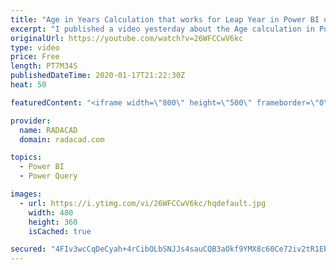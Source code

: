 ```yaml
---
title: "Age in Years Calculation that works for Leap Year in Power BI using Power Query"
excerpt: "I published a video yesterday about the Age calculation in Power Query, and how easy it is to calculate things. I mentioned in the blog that it won't be precisely correct for scenarios that include leap years. However, I got some concerns that people are not still using it because they think this is"
originalUrl: https://youtube.com/watch?v=26WFCCwV6kc
type: video
price: Free
length: PT7M34S
publishedDateTime: 2020-01-17T21:22:30Z
heat: 50

featuredContent: "<iframe width=\"800\" height=\"500\" frameborder=\"0\" src=\"https://www.youtube.com/embed/26WFCCwV6kc\" allow=\"accelerometer; autoplay; encrypted-media; gyroscope; picture-in-picture\" allowfullscreen></iframe>"

provider:
  name: RADACAD
  domain: radacad.com

topics:
  - Power BI
  - Power Query

images:
  - url: https://i.ytimg.com/vi/26WFCCwV6kc/hqdefault.jpg
    width: 480
    height: 360
    isCached: true

secured: "4FIv3wcCqDeCyah+4rCibOLbSNJJs4sauCQB3aOkf9YMX8c60Ce72iv2tR1EbZCdxnJlwiaxBN7RgC4PZBMc+3llXxj8n0YlbeBPRQFcgm27ZKiaCUpxlo6qgLPpXzCvaNjLu7nrlu96WyQhVv34rJgcq6k8h1ZwLCC9gWwcIMNC7L+50XPpH4nInw1kLekZPf782a0soHFCW4Js6eefuabes67zZf6JUdGRTrUtCbDHbcf/wSUkn57sitEX+uYWaLKwrDbct9uTkoGLSuPxNDy7rurnKELSvwCJ/Rx5QNDWjPVjrAcGH+PzawBidBbELvnrERwy321PDOFUFSroywOunV9uaOfL0NPtdfqOFOCUSYUNIdvmI/XvSwjomXFa5glr5PS/84BdaRH/yV4xwQRYUk3O7jy/jXztlKzdsAA=;Fo0ZlU47u4E/xzNIDPGa7A=="
---
```


